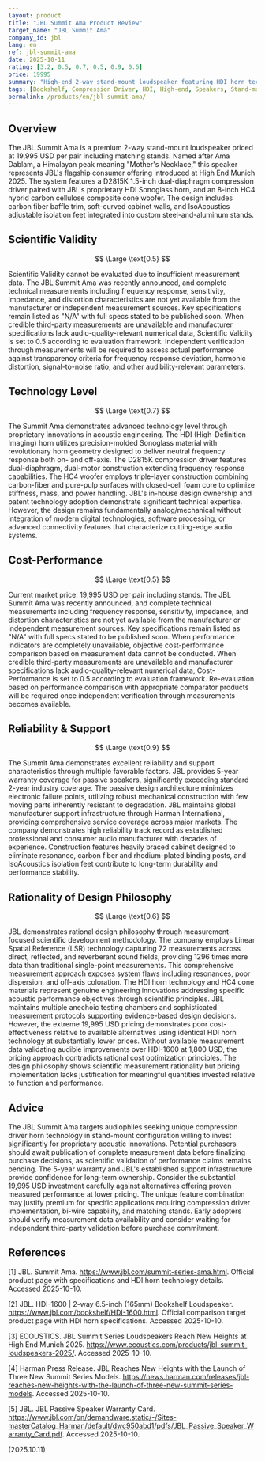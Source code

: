 ```yaml
---
layout: product
title: "JBL Summit Ama Product Review"
target_name: "JBL Summit Ama"
company_id: jbl
lang: en
ref: jbl-summit-ama
date: 2025-10-11
rating: [3.2, 0.5, 0.7, 0.5, 0.9, 0.6]
price: 19995
summary: "High-end 2-way stand-mount loudspeaker featuring HDI horn technology and compression driver, representing unique market positioning but limited by absence of measurement data for scientific validation."
tags: [Bookshelf, Compression Driver, HDI, High-end, Speakers, Stand-mount]
permalink: /products/en/jbl-summit-ama/
---
```

## Overview

The JBL Summit Ama is a premium 2-way stand-mount loudspeaker priced at 19,995 USD per pair including matching stands. Named after Ama Dablam, a Himalayan peak meaning "Mother's Necklace," this speaker represents JBL's flagship consumer offering introduced at High End Munich 2025. The system features a D2815K 1.5-inch dual-diaphragm compression driver paired with JBL's proprietary HDI Sonoglass horn, and an 8-inch HC4 hybrid carbon cellulose composite cone woofer. The design includes carbon fiber baffle trim, soft-curved cabinet walls, and IsoAcoustics adjustable isolation feet integrated into custom steel-and-aluminum stands.

## Scientific Validity

$$ \Large \text{0.5} $$

Scientific Validity cannot be evaluated due to insufficient measurement data. The JBL Summit Ama was recently announced, and complete technical measurements including frequency response, sensitivity, impedance, and distortion characteristics are not yet available from the manufacturer or independent measurement sources. Key specifications remain listed as "N/A" with full specs stated to be published soon. When credible third-party measurements are unavailable and manufacturer specifications lack audio-quality-relevant numerical data, Scientific Validity is set to 0.5 according to evaluation framework. Independent verification through measurements will be required to assess actual performance against transparency criteria for frequency response deviation, harmonic distortion, signal-to-noise ratio, and other audibility-relevant parameters.

## Technology Level

$$ \Large \text{0.7} $$

The Summit Ama demonstrates advanced technology level through proprietary innovations in acoustic engineering. The HDI (High-Definition Imaging) horn utilizes precision-molded Sonoglass material with revolutionary horn geometry designed to deliver neutral frequency response both on- and off-axis. The D2815K compression driver features dual-diaphragm, dual-motor construction extending frequency response capabilities. The HC4 woofer employs triple-layer construction combining carbon-fiber and pure-pulp surfaces with closed-cell foam core to optimize stiffness, mass, and power handling. JBL's in-house design ownership and patent technology adoption demonstrate significant technical expertise. However, the design remains fundamentally analog/mechanical without integration of modern digital technologies, software processing, or advanced connectivity features that characterize cutting-edge audio systems.

## Cost-Performance

$$ \Large \text{0.5} $$

Current market price: 19,995 USD per pair including stands. The JBL Summit Ama was recently announced, and complete technical measurements including frequency response, sensitivity, impedance, and distortion characteristics are not yet available from the manufacturer or independent measurement sources. Key specifications remain listed as "N/A" with full specs stated to be published soon. When performance indicators are completely unavailable, objective cost-performance comparison based on measurement data cannot be conducted. When credible third-party measurements are unavailable and manufacturer specifications lack audio-quality-relevant numerical data, Cost-Performance is set to 0.5 according to evaluation framework. Re-evaluation based on performance comparison with appropriate comparator products will be required once independent verification through measurements becomes available.

## Reliability & Support

$$ \Large \text{0.9} $$

The Summit Ama demonstrates excellent reliability and support characteristics through multiple favorable factors. JBL provides 5-year warranty coverage for passive speakers, significantly exceeding standard 2-year industry coverage. The passive design architecture minimizes electronic failure points, utilizing robust mechanical construction with few moving parts inherently resistant to degradation. JBL maintains global manufacturer support infrastructure through Harman International, providing comprehensive service coverage across major markets. The company demonstrates high reliability track record as established professional and consumer audio manufacturer with decades of experience. Construction features heavily braced cabinet designed to eliminate resonance, carbon fiber and rhodium-plated binding posts, and IsoAcoustics isolation feet contribute to long-term durability and performance stability.

## Rationality of Design Philosophy

$$ \Large \text{0.6} $$

JBL demonstrates rational design philosophy through measurement-focused scientific development methodology. The company employs Linear Spatial Reference (LSR) technology capturing 72 measurements across direct, reflected, and reverberant sound fields, providing 1296 times more data than traditional single-point measurements. This comprehensive measurement approach exposes system flaws including resonances, poor dispersion, and off-axis coloration. The HDI horn technology and HC4 cone materials represent genuine engineering innovations addressing specific acoustic performance objectives through scientific principles. JBL maintains multiple anechoic testing chambers and sophisticated measurement protocols supporting evidence-based design decisions. However, the extreme 19,995 USD pricing demonstrates poor cost-effectiveness relative to available alternatives using identical HDI horn technology at substantially lower prices. Without available measurement data validating audible improvements over HDI-1600 at 1,800 USD, the pricing approach contradicts rational cost optimization principles. The design philosophy shows scientific measurement rationality but pricing implementation lacks justification for meaningful quantities invested relative to function and performance.

## Advice

The JBL Summit Ama targets audiophiles seeking unique compression driver horn technology in stand-mount configuration willing to invest significantly for proprietary acoustic innovations. Potential purchasers should await publication of complete measurement data before finalizing purchase decisions, as scientific validation of performance claims remains pending. The 5-year warranty and JBL's established support infrastructure provide confidence for long-term ownership. Consider the substantial 19,995 USD investment carefully against alternatives offering proven measured performance at lower pricing. The unique feature combination may justify premium for specific applications requiring compression driver implementation, bi-wire capability, and matching stands. Early adopters should verify measurement data availability and consider waiting for independent third-party validation before purchase commitment.

## References

[1] JBL. Summit Ama. https://www.jbl.com/summit-series-ama.html. Official product page with specifications and HDI horn technology details. Accessed 2025-10-10.

[2] JBL. HDI-1600 | 2-way 6.5-inch (165mm) Bookshelf Loudspeaker. https://www.jbl.com/bookshelf/HDI-1600.html. Official comparison target product page with HDI horn specifications. Accessed 2025-10-10.

[3] ECOUSTICS. JBL Summit Series Loudspeakers Reach New Heights at High End Munich 2025. https://www.ecoustics.com/products/jbl-summit-loudspeakers-2025/. Accessed 2025-10-10.

[4] Harman Press Release. JBL Reaches New Heights with the Launch of Three New Summit Series Models. https://news.harman.com/releases/jbl-reaches-new-heights-with-the-launch-of-three-new-summit-series-models. Accessed 2025-10-10.

[5] JBL. JBL Passive Speaker Warranty Card. https://www.jbl.com/on/demandware.static/-/Sites-masterCatalog_Harman/default/dwc950abd1/pdfs/JBL_Passive_Speaker_Warranty_Card.pdf. Accessed 2025-10-10.

(2025.10.11)